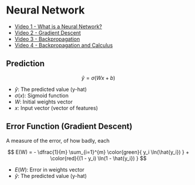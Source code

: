 # Neural Network

- [Video 1 - What is a Neural Network?](https://youtu.be/hYB4ku0kmW8)
- [Video 2 - Gradient Descent](https://youtu.be/f8PYXDsSBpM)
- [Video 3 - Backpropagation](https://youtu.be/Wr5qCQ48t8E)
- [Video 4 - Backpropagation and Calculus](https://youtu.be/_d52fwoXXd4)



## Prediction

$$
\hat{y} = \sigma (Wx + b)
$$

- $\hat{y}$: The predicted value (y-hat)
- $\sigma(x)$: Sigmoid function
- $W$: Initial weights vector
- $x$: Input vector (vector of features)

## Error Function (Gradient Descent)

A measure of the error, of how badly, each

$$
E(W) = - \dfrac{1}{m} \sum_{i=1}^{m} \color{green}{ y_i \ln(\hat{y_i}) } + \color{red}{(1 - y_i) \ln(1 - \hat{y_i}) }
$$

- $E(W)$: Error in weights vector
- $\hat{y}$: The predicted value (y-hat)
